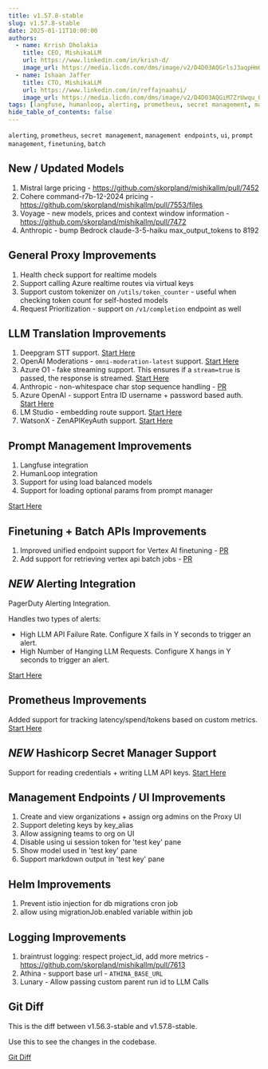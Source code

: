 ```yaml
---
title: v1.57.8-stable
slug: v1.57.8-stable
date: 2025-01-11T10:00:00
authors:
  - name: Krrish Dholakia
    title: CEO, MishikaLLM
    url: https://www.linkedin.com/in/krish-d/
    image_url: https://media.licdn.com/dms/image/v2/D4D03AQGrlsJ3aqpHmQ/profile-displayphoto-shrink_400_400/B4DZSAzgP7HYAg-/0/1737327772964?e=1749686400&v=beta&t=Hkl3U8Ps0VtvNxX0BNNq24b4dtX5wQaPFp6oiKCIHD8
  - name: Ishaan Jaffer
    title: CTO, MishikaLLM
    url: https://www.linkedin.com/in/reffajnaahsi/
    image_url: https://media.licdn.com/dms/image/v2/D4D03AQGiM7ZrUwqu_Q/profile-displayphoto-shrink_800_800/profile-displayphoto-shrink_800_800/0/1675971026692?e=1741824000&v=beta&t=eQnRdXPJo4eiINWTZARoYTfqh064pgZ-E21pQTSy8jc
tags: [langfuse, humanloop, alerting, prometheus, secret management, management endpoints, ui, prompt management, finetuning, batch]
hide_table_of_contents: false
---
```


`alerting`, `prometheus`, `secret management`, `management endpoints`, `ui`, `prompt management`, `finetuning`, `batch`


## New / Updated Models

1. Mistral large pricing - https://github.com/skorpland/mishikallm/pull/7452
2. Cohere command-r7b-12-2024 pricing - https://github.com/skorpland/mishikallm/pull/7553/files
3. Voyage - new models, prices and context window information - https://github.com/skorpland/mishikallm/pull/7472
4. Anthropic - bump Bedrock claude-3-5-haiku max_output_tokens to 8192

## General Proxy Improvements

1. Health check support for realtime models 
2. Support calling Azure realtime routes via virtual keys 
3. Support custom tokenizer on `/utils/token_counter` - useful when checking token count for self-hosted models 
4. Request Prioritization - support on `/v1/completion` endpoint as well 

## LLM Translation Improvements

1. Deepgram STT support. [Start Here](https://docs.21t.cc/docs/providers/deepgram)
2. OpenAI Moderations - `omni-moderation-latest` support. [Start Here](https://docs.21t.cc/docs/moderation)
3. Azure O1 - fake streaming support. This ensures if a `stream=true` is passed, the response is streamed. [Start Here](https://docs.21t.cc/docs/providers/azure)
4. Anthropic - non-whitespace char stop sequence handling - [PR](https://github.com/skorpland/mishikallm/pull/7484)
5. Azure OpenAI - support Entra ID username + password based auth. [Start Here](https://docs.21t.cc/docs/providers/azure#entra-id---use-tenant_id-client_id-client_secret)
6. LM Studio - embedding route support. [Start Here](https://docs.21t.cc/docs/providers/lm-studio)
7. WatsonX - ZenAPIKeyAuth support. [Start Here](https://docs.21t.cc/docs/providers/watsonx)
    
## Prompt Management Improvements

1. Langfuse integration
2. HumanLoop integration 
3. Support for using load balanced models 
4. Support for loading optional params from prompt manager 

[Start Here](https://docs.21t.cc/docs/proxy/prompt_management)

## Finetuning + Batch APIs Improvements

1. Improved unified endpoint support for Vertex AI finetuning - [PR](https://github.com/skorpland/mishikallm/pull/7487)
2. Add support for retrieving vertex api batch jobs - [PR](https://github.com/skorpland/mishikallm/commit/13f364682d28a5beb1eb1b57f07d83d5ef50cbdc)

## *NEW* Alerting Integration

PagerDuty Alerting Integration. 

Handles two types of alerts:

- High LLM API Failure Rate. Configure X fails in Y seconds to trigger an alert.
- High Number of Hanging LLM Requests. Configure X hangs in Y seconds to trigger an alert.


[Start Here](https://docs.21t.cc/docs/proxy/pagerduty)

## Prometheus Improvements

Added support for tracking latency/spend/tokens based on custom metrics. [Start Here](https://docs.21t.cc/docs/proxy/prometheus#beta-custom-metrics)

## *NEW* Hashicorp Secret Manager Support 

Support for reading credentials + writing LLM API keys. [Start Here](https://docs.21t.cc/docs/secret#hashicorp-vault)

## Management Endpoints / UI Improvements

1. Create and view organizations + assign org admins on the Proxy UI
2. Support deleting keys by key_alias
3. Allow assigning teams to org on UI
4. Disable using ui session token for 'test key' pane
5. Show model used in 'test key' pane 
6. Support markdown output in 'test key' pane

## Helm Improvements

1. Prevent istio injection for db migrations cron job
2. allow using migrationJob.enabled variable within job

## Logging Improvements

1. braintrust logging: respect project_id, add more metrics  - https://github.com/skorpland/mishikallm/pull/7613
2. Athina - support base url - `ATHINA_BASE_URL`
3. Lunary - Allow passing custom parent run id to LLM Calls 



## Git Diff 

This is the diff between v1.56.3-stable and v1.57.8-stable. 

Use this to see the changes in the codebase. 

[Git Diff](https://github.com/skorpland/mishikallm/compare/v1.56.3-stable...189b67760011ea313ca58b1f8bd43aa74fbd7f55)